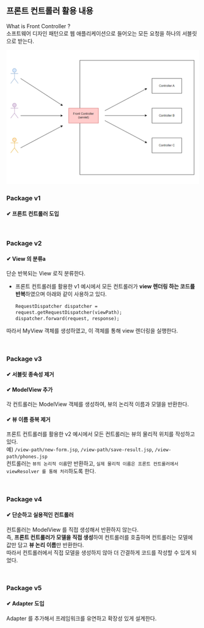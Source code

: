 ## 프론트 컨트롤러 활용 내용
What is Front Controller ?<br>
소프트웨어 디자인 패턴으로  웹 애플리케이션으로 들어오는 모든 요청을 하나의 서블릿으로 받는다.<br>

![img.png](img.png)

### Package v1
#### ✔ 프론트 컨트롤러 도입

<br>

### Package v2
#### ✔ View 의 분류a

단순 반복되는 View 로직 분류한다.
- 프론트 컨트롤러를 활용한 v1 예시에서 모든 컨트롤러가 **view 렌더링 하는 코드를 반복**하였으며 아래와 같이 사용하고 있다.
  ```
  RequestDispatcher dispatcher = request.getRequestDispatcher(viewPath);
  dispatcher.forward(request, response);
  ```
따라서 MyView 객체를 생성하였고, 이 객체를 통해 view 렌더링을 실행한다.

<br>

### Package v3
#### ✔ 서블릿 종속성 제거
#### ✔ ModelView 추가
각 컨트롤러는 ModelView 객체를 생성하여, 뷰의 논리적 이름과 모델을 반환한다.
#### ✔ 뷰 이름 중복 제거
프론트 컨트롤러를 활용한 v2 예시에서 모든 컨트롤러는 뷰의 물리적 위치를 작성하고 있다. <br>
예) `/view-path/new-form.jsp`, `/view-path/save-result.jsp`, `/view-path/phones.jsp`<br>
컨트롤러는 `뷰의 논리적 이름`만 반환하고, `실제 물리적 이름은 프론트 컨트롤러에서 viewResolver 를 통해 처리`하도록 한다.

<br>

### Package v4
#### ✔ 단순하고 실용적인 컨트롤러

컨트롤러는 ModelView 를 직접 생성해서 반환하지 않는다.<br>
즉, **프론트 컨트롤러가 모델을 직접 생성**하여 컨트롤러를 호출하며 컨트롤러는 모델에 값만 담고 **뷰 논리 이름**만 반환한다.<br>
따라서 컨트롤러에서 직접 모델을 생성하지 않아 더 간결하게 코드를 작성할 수 있게 되었다.

<br>

### Package v5
#### ✔ Adapter 도입

Adapter 를 추가해서 프레임워크를 유연하고 확장성 있게 설계한다.